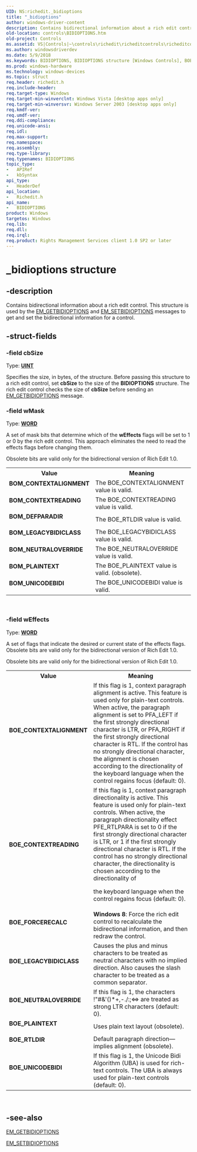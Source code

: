 ```yaml
---
UID: NS:richedit._bidioptions
title: "_bidioptions"
author: windows-driver-content
description: Contains bidirectional information about a rich edit control. This structure is used by the EM_GETBIDIOPTIONS and EM_SETBIDIOPTIONS messages to get and set the bidirectional information for a control.
old-location: controls\BIDIOPTIONS.htm
old-project: Controls
ms.assetid: VS|Controls|~\controls\richedit\richeditcontrols\richeditcontrolreference\richeditstructures\bidioptions.htm
ms.author: windowsdriverdev
ms.date: 5/9/2018
ms.keywords: BIDIOPTIONS, BIDIOPTIONS structure [Windows Controls], BOE_CONTEXTALIGNMENT, BOE_CONTEXTREADING, BOE_FORCERECALC, BOE_LEGACYBIDICLASS, BOE_NEUTRALOVERRIDE, BOE_PLAINTEXT, BOE_RTLDIR, BOE_UNICODEBIDI, BOM_CONTEXTALIGNMENT, BOM_CONTEXTREADING, BOM_DEFPARADIR, BOM_LEGACYBIDICLASS, BOM_NEUTRALOVERRIDE, BOM_PLAINTEXT, BOM_UNICODEBIDI, _bidioptions, _win32_BIDIOPTIONS_str, _win32_BIDIOPTIONS_str_cpp, controls.BIDIOPTIONS, controls._win32_BIDIOPTIONS_str, richedit/BIDIOPTIONS
ms.prod: windows-hardware
ms.technology: windows-devices
ms.topic: struct
req.header: richedit.h
req.include-header: 
req.target-type: Windows
req.target-min-winverclnt: Windows Vista [desktop apps only]
req.target-min-winversvr: Windows Server 2003 [desktop apps only]
req.kmdf-ver: 
req.umdf-ver: 
req.ddi-compliance: 
req.unicode-ansi: 
req.idl: 
req.max-support: 
req.namespace: 
req.assembly: 
req.type-library: 
req.typenames: BIDIOPTIONS
topic_type:
-	APIRef
-	kbSyntax
api_type:
-	HeaderDef
api_location:
-	Richedit.h
api_name:
-	BIDIOPTIONS
product: Windows
targetos: Windows
req.lib: 
req.dll: 
req.irql: 
req.product: Rights Management Services client 1.0 SP2 or later
---
```


# _bidioptions structure


## -description


Contains bidirectional information about a rich edit control. This structure is used by the <a href="https://msdn.microsoft.com/055581c0-ae59-4601-a3e9-416705af429a">EM_GETBIDIOPTIONS</a> and <a href="https://msdn.microsoft.com/b518e423-317a-4654-9d9f-c501028e2a0a">EM_SETBIDIOPTIONS</a> messages to get and set the bidirectional information for a control.


## -struct-fields




### -field cbSize

Type: <b><a href="https://msdn.microsoft.com/4553cafc-450e-4493-a4d4-cb6e2f274d46">UINT</a></b>

Specifies the size, in bytes, of the structure. Before passing this structure to a rich edit control, set <b>cbSize</b> to the size of the <b>BIDIOPTIONS</b> structure. The rich edit control checks the size of <b>cbSize</b> before sending an <a href="https://msdn.microsoft.com/055581c0-ae59-4601-a3e9-416705af429a">EM_GETBIDIOPTIONS</a> message.


### -field wMask

Type: <b><a href="https://msdn.microsoft.com/4553cafc-450e-4493-a4d4-cb6e2f274d46">WORD</a></b>

A set of mask bits that determine which of the <b>wEffects</b> flags will be set to 1 or 0 by the rich edit control. This approach eliminates the need to read the effects flags before changing them.

					

Obsolete bits are valid only for the bidirectional version of Rich Edit 1.0.

<table>
<tr>
<th>Value</th>
<th>Meaning</th>
</tr>
<tr>
<td width="40%"><a id="BOM_CONTEXTALIGNMENT"></a><a id="bom_contextalignment"></a><dl>
<dt><b>BOM_CONTEXTALIGNMENT</b></dt>
</dl>
</td>
<td width="60%">
The BOE_CONTEXTALIGNMENT value is valid.

</td>
</tr>
<tr>
<td width="40%"><a id="BOM_CONTEXTREADING"></a><a id="bom_contextreading"></a><dl>
<dt><b>BOM_CONTEXTREADING</b></dt>
</dl>
</td>
<td width="60%">
The BOE_CONTEXTREADING value is valid.

</td>
</tr>
<tr>
<td width="40%"><a id="BOM_DEFPARADIR"></a><a id="bom_defparadir"></a><dl>
<dt><b>BOM_DEFPARADIR</b></dt>
</dl>
</td>
<td width="60%">
The BOE_RTLDIR  value is valid.

</td>
</tr>
<tr>
<td width="40%"><a id="BOM_LEGACYBIDICLASS"></a><a id="bom_legacybidiclass"></a><dl>
<dt><b>BOM_LEGACYBIDICLASS</b></dt>
</dl>
</td>
<td width="60%">
The BOE_LEGACYBIDICLASS value is valid.

</td>
</tr>
<tr>
<td width="40%"><a id="BOM_NEUTRALOVERRIDE"></a><a id="bom_neutraloverride"></a><dl>
<dt><b>BOM_NEUTRALOVERRIDE</b></dt>
</dl>
</td>
<td width="60%">
The BOE_NEUTRALOVERRIDE value is valid.

</td>
</tr>
<tr>
<td width="40%"><a id="BOM_PLAINTEXT"></a><a id="bom_plaintext"></a><dl>
<dt><b>BOM_PLAINTEXT</b></dt>
</dl>
</td>
<td width="60%">
The BOE_PLAINTEXT value is valid. (obsolete).

</td>
</tr>
<tr>
<td width="40%"><a id="BOM_UNICODEBIDI"></a><a id="bom_unicodebidi"></a><dl>
<dt><b>BOM_UNICODEBIDI</b></dt>
</dl>
</td>
<td width="60%">
The BOE_UNICODEBIDI value is valid.

</td>
</tr>
</table>
 


### -field wEffects

Type: <b><a href="https://msdn.microsoft.com/4553cafc-450e-4493-a4d4-cb6e2f274d46">WORD</a></b>

A set of flags that indicate the desired or current state of the effects flags. Obsolete bits are valid only for the bidirectional version of Rich Edit 1.0. 
                    
                    

Obsolete bits are valid only for the bidirectional version of Rich Edit 1.0.

<table>
<tr>
<th>Value</th>
<th>Meaning</th>
</tr>
<tr>
<td width="40%"><a id="BOE_CONTEXTALIGNMENT"></a><a id="boe_contextalignment"></a><dl>
<dt><b>BOE_CONTEXTALIGNMENT</b></dt>
</dl>
</td>
<td width="60%">
If this flag is 1, context paragraph alignment is active. This feature is used only for plain-text controls. When active, the paragraph alignment is set to PFA_LEFT if the first strongly directional character is LTR, or PFA_RIGHT if the first strongly directional character is RTL. If the control has no strongly directional character, the alignment is chosen according to the directionality of the keyboard language when the control regains focus (default: 0). 


</td>
</tr>
<tr>
<td width="40%"><a id="BOE_CONTEXTREADING"></a><a id="boe_contextreading"></a><dl>
<dt><b>BOE_CONTEXTREADING</b></dt>
</dl>
</td>
<td width="60%">
If this flag is 1, context paragraph directionality is active. This feature is used only for plain-text controls. When active, the paragraph directionality effect PFE_RTLPARA is set to 0 if the first strongly directional character is LTR, or 1 if the  first strongly directional character is RTL. If the control has no strongly directional character, the directionality is chosen according to the directionality of 

the keyboard language when the control regains focus (default: 0). 



</td>
</tr>
<tr>
<td width="40%"><a id="BOE_FORCERECALC"></a><a id="boe_forcerecalc"></a><dl>
<dt><b>BOE_FORCERECALC</b></dt>
</dl>
</td>
<td width="60%">
<b>Windows 8</b>: Force the rich edit control to recalculate the bidirectional information, and then redraw the control.

</td>
</tr>
<tr>
<td width="40%"><a id="BOE_LEGACYBIDICLASS"></a><a id="boe_legacybidiclass"></a><dl>
<dt><b>BOE_LEGACYBIDICLASS</b></dt>
</dl>
</td>
<td width="60%">
Causes the plus and minus characters to be treated as neutral characters with no implied direction. Also causes the slash character to be treated as a common separator.

</td>
</tr>
<tr>
<td width="40%"><a id="BOE_NEUTRALOVERRIDE"></a><a id="boe_neutraloverride"></a><dl>
<dt><b>BOE_NEUTRALOVERRIDE</b></dt>
</dl>
</td>
<td width="60%">
If this flag is 1, the characters !"#&amp;'()*+,-./:;&lt;=&gt; are treated as strong LTR characters (default: 0). 


</td>
</tr>
<tr>
<td width="40%"><a id="BOE_PLAINTEXT"></a><a id="boe_plaintext"></a><dl>
<dt><b>BOE_PLAINTEXT</b></dt>
</dl>
</td>
<td width="60%">
Uses plain text layout (obsolete).

</td>
</tr>
<tr>
<td width="40%"><a id="BOE_RTLDIR"></a><a id="boe_rtldir"></a><dl>
<dt><b>BOE_RTLDIR</b></dt>
</dl>
</td>
<td width="60%">
Default paragraph direction—implies alignment (obsolete).

</td>
</tr>
<tr>
<td width="40%"><a id="BOE_UNICODEBIDI"></a><a id="boe_unicodebidi"></a><dl>
<dt><b>BOE_UNICODEBIDI</b></dt>
</dl>
</td>
<td width="60%">
If this flag is 1, the Unicode Bidi Algorithm (UBA) is used for rich-text controls. The UBA is always used for plain-text controls (default: 0). 


</td>
</tr>
</table>
 


## -see-also




<a href="https://msdn.microsoft.com/055581c0-ae59-4601-a3e9-416705af429a">EM_GETBIDIOPTIONS</a>



<a href="https://msdn.microsoft.com/b518e423-317a-4654-9d9f-c501028e2a0a">EM_SETBIDIOPTIONS</a>
 

 

